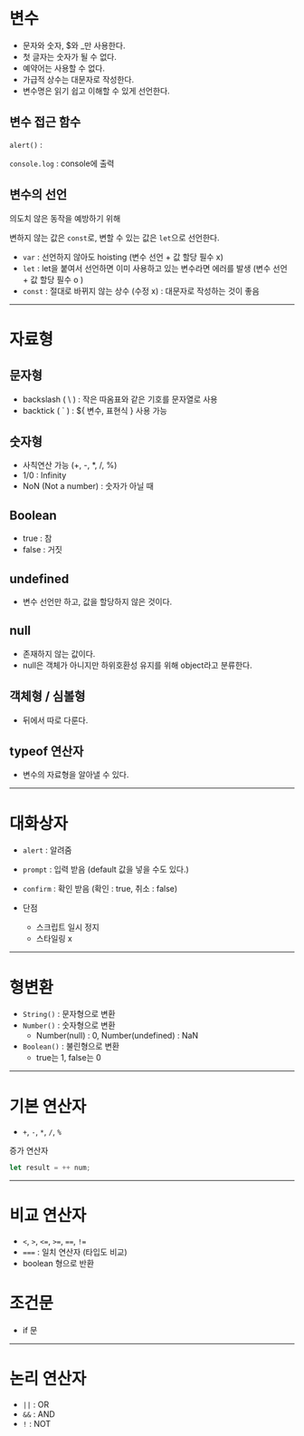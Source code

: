 # 변수

- 문자와 숫자, $와 _만 사용한다.
- 첫 글자는 숫자가 될 수 없다.
- 예약어는 사용할 수 없다.
- 가급적 상수는 대문자로 작성한다.
- 변수명은 읽기 쉽고 이해할 수 있게 선언한다.

## 변수 접근 함수

`alert()` : 

`console.log` : console에 출력

## 변수의 선언

의도치 않은 동작을 예방하기 위해

변하지 않는 값은 `const`로, 변할 수 있는 값은 `let`으로 선언한다.

- `var` : 선언하지 않아도 hoisting (변수 선언 + 값 할당 필수 x)
- `let` :  let을 붙여서 선언하면 이미 사용하고 있는 변수라면 에러를 발생 (변수 선언 + 값 할당 필수 o )
- `const` : 절대로 바뀌지 않는 상수 (수정 x) : 대문자로 작성하는 것이 좋음

---

# 자료형

## 문자형

- backslash ( \ )  : 작은 따옴표와 같은 기호를 문자열로 사용
- backtick ( ` ) :  ${ 변수, 표현식 } 사용 가능

## 숫자형

- 사칙연산 가능 (+, -, *, /, %)
- 1/0 : Infinity
- NoN (Not a number) : 숫자가 아닐 때

## Boolean

- true : 참
- false : 거짓

## undefined

- 변수 선언만 하고, 값을 할당하지 않은 것이다.

## null

- 존재하지 않는 값이다.
- null은 객체가 아니지만 하위호환성 유지를 위해 object라고 분류한다.

## 객체형 / 심볼형

- 뒤에서 따로 다룬다.

## typeof 연산자

- 변수의 자료형을 알아낼 수 있다.

---

# 대화상자

- `alert` : 알려줌
- `prompt` : 입력 받음 (default 값을 넣을 수도 있다.)
- `confirm` : 확인 받음 (확인 : true, 취소 : false)

- 단점
    - 스크립트 일시 정지
    - 스타일링 x
    

---

# 형변환

- `String()` : 문자형으로 변환
- `Number()` : 숫자형으로 변환
    - Number(null) : 0, Number(undefined) : NaN
- `Boolean()` : 불린형으로 변환
    - true는 1, false는 0

---

# 기본 연산자

- `+`, `-`, `*`, `/`, `%`

증가 연산자

```jsx
let result = ++ num;
```

---

# 비교 연산자

- `<`, `>`, `<=`, `>=`, `==`, `!=`
- `===` : 일치 연산자 (타입도 비교)
- boolean 형으로 반환

# 조건문

- if 문

---

# 논리 연산자

- `||` : OR
- `&&` : AND
- `!` : NOT